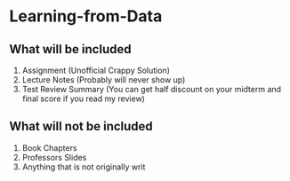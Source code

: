 # Learning-from-Data
## What will be included

1. Assignment (Unofficial Crappy Solution)
2. Lecture Notes (Probably will never show up)
3. Test Review Summary (You can get half discount on your midterm and final score if you read my review)

## What will not be included

1. Book Chapters
2. Professors Slides
3. Anything that is not originally writ
